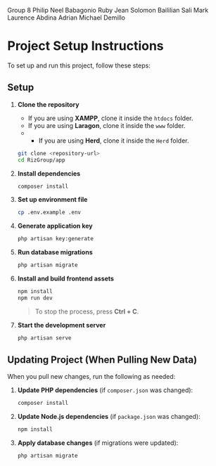 Group 8
Philip Neel Babagonio
Ruby Jean Solomon
Baililian Sali
Mark Laurence Abdina
Adrian Michael Demillo


# Project Setup Instructions

To set up and run this project, follow these steps:

## Setup

1. **Clone the repository**
   - If you are using **XAMPP**, clone it inside the `htdocs` folder.
   - If you are using **Laragon**, clone it inside the `www` folder.
   - - If you are using **Herd**, clone it inside the `Herd` folder.
   ```bash
   git clone <repository-url>
   cd RizGroup/app
   ```

2. **Install dependencies**
   ```bash
   composer install
   ```

3. **Set up environment file**
   ```bash
   cp .env.example .env
   ```

4. **Generate application key**
   ```bash
   php artisan key:generate
   ```

5. **Run database migrations**
   ```bash
   php artisan migrate
   ```

6. **Install and build frontend assets**
   ```bash
   npm install
   npm run dev
   ```
   > To stop the process, press **Ctrl + C**.

7. **Start the development server**
   ```bash
   php artisan serve
   ```

## Updating Project (When Pulling New Data)

When you pull new changes, run the following as needed:

1. **Update PHP dependencies** (if `composer.json` was changed):
   ```bash
   composer install
   ```

2. **Update Node.js dependencies** (if `package.json` was changed):
   ```bash
   npm install
   ```

3. **Apply database changes** (if migrations were updated):
   ```bash
   php artisan migrate
   ```
